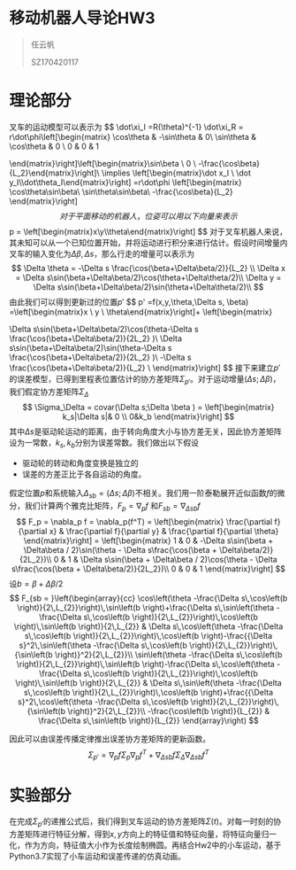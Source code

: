 # 移动机器人导论HW3

> 任云帆
>
> SZ170420117

# 理论部分

叉车的运动模型可以表示为
$$
\dot\xi_I =R(\theta)^{-1} \dot\xi_R = r\dot\phi\left[\begin{matrix}
\cos\theta & -\sin\theta & 0\\
\sin\theta & \cos\theta & 0 \\
0 & 0 & 1

\end{matrix}\right]\left[\begin{matrix}\sin\beta \\ 0 \\ -\frac{\cos\beta}{L_2}\end{matrix}\right]\\
\implies \left[\begin{matrix}\dot x_I \\ \dot y_I\\\dot\theta_I\end{matrix}\right]
=r\dot\phi
\left[\begin{matrix}
\cos\theta\sin\beta\\
\sin\theta\sin\beta\\
-\frac{\cos\beta}{L_2}
\end{matrix}\right]
$$
对于平面移动的机器人，位姿可以用以下向量来表示
$$
p = \left[\begin{matrix}x\\y\\\theta\end{matrix}\right]
$$
对于叉车机器人来说，其未知可以从一个已知位置开始，并将运动进行积分来进行估计。假设时间增量内叉车的输入变化为$\Delta\beta,\Delta s$，那么行走的增量可以表示为
$$
\Delta \theta = -\Delta s \frac{\cos(\beta+\Delta\beta/2)}{L_2} \\
\Delta x = \Delta s\sin(\beta+\Delta\beta/2)\cos(\theta+\Delta\theta/2)\\
\Delta y = \Delta s\sin(\beta+\Delta\beta/2)\sin(\theta+\Delta\theta/2)\\
$$
由此我们可以得到更新过的位置$p'$
$$
p' =f(x,y,\theta,\Delta s, \beta)
=\left[\begin{matrix}x \\ y \\ \theta\end{matrix}\right]+
\left[\begin{matrix}

 \Delta s\sin(\beta+\Delta\beta/2)\cos(\theta-\Delta s \frac{\cos(\beta+\Delta\beta/2)}{2L_2} )\\
\Delta s\sin(\beta+\Delta\beta/2)\sin(\theta-\Delta s \frac{\cos(\beta+\Delta\beta/2)}{2L_2} )\\
-\Delta s \frac{\cos(\beta+\Delta\beta/2)}{L_2} \\
\end{matrix}\right]
$$
接下来建立$p'$的误差模型，已得到里程表位置估计的协方差矩阵$\Sigma_{p'}$。对于运动增量$(\Delta s;\Delta\beta)$，我们假定协方差矩阵$\Sigma_\Delta$
$$
\Sigma_\Delta = covar(\Delta s;\Delta \beta ) = 
\left[\begin{matrix}
k_s|\Delta s|& 0 \\
0&k_b
\end{matrix}\right]
$$
其中$\Delta s$是驱动轮运动的距离，由于转向角度大小与协方差无关，因此协方差矩阵设为一常数，$k_s,k_b$分别为误差常数。我们做出以下假设

* 驱动轮的转动和角度变换是独立的
* 误差的方差正比于各自运动的角度。

假定位置$p$和系统输入$\Delta _{sb} = (\Delta s;\Delta \beta)$不相关。我们用一阶泰勒展开近似函数$f$的微分，我们计算两个雅克比矩阵，$F_p = \nabla_p f$ 和$F_{sb} = \nabla_{\Delta sb}f$
$$
F_p = \nabla_p f = \nabla_p(f^T) = \left[\begin{matrix}
\frac{\partial f}{\partial x} & \frac{\partial f}{\partial y} & \frac{\partial f}{\partial \theta}
\end{matrix}\right]
 = \left[\begin{matrix}
 1 & 0 & -\Delta s\sin(\beta + \Delta\beta / 2)\sin(\theta - \Delta s\frac{\cos(\beta + \Delta\beta/2)}{2L_2})\\
 0 & 1 & \Delta s\sin(\beta + \Delta\beta / 2)\cos(\theta - \Delta s\frac{\cos(\beta + \Delta\beta/2)}{2L_2})\\
 0 & 0 & 1
 \end{matrix}\right]
$$
设$b = \beta + \Delta \beta / 2$
$$
F_{sb = }\left(\begin{array}{cc} 
\cos\left(\theta -\frac{\Delta s\,\cos\left(b \right)}{2\,L_{2}}\right)\,\sin\left(b \right)+\frac{\Delta s\,\sin\left(\theta -\frac{\Delta s\,\cos\left(b \right)}{2\,L_{2}}\right)\,\cos\left(b \right)\,\sin\left(b \right)}{2\,L_{2}} & \Delta s\,\cos\left(\theta -\frac{\Delta s\,\cos\left(b \right)}{2\,L_{2}}\right)\,\cos\left(b \right)-\frac{{\Delta s}^2\,\sin\left(\theta -\frac{\Delta s\,\cos\left(b \right)}{2\,L_{2}}\right)\,{\sin\left(b \right)}^2}{2\,L_{2}}\\ \sin\left(\theta -\frac{\Delta s\,\cos\left(b \right)}{2\,L_{2}}\right)\,\sin\left(b \right)-\frac{\Delta s\,\cos\left(\theta -\frac{\Delta s\,\cos\left(b \right)}{2\,L_{2}}\right)\,\cos\left(b \right)\,\sin\left(b \right)}{2\,L_{2}} & \Delta s\,\sin\left(\theta -\frac{\Delta s\,\cos\left(b \right)}{2\,L_{2}}\right)\,\cos\left(b \right)+\frac{{\Delta s}^2\,\cos\left(\theta -\frac{\Delta s\,\cos\left(b \right)}{2\,L_{2}}\right)\,{\sin\left(b \right)}^2}{2\,L_{2}}\\ -\frac{\cos\left(b \right)}{L_{2}} & \frac{\Delta s\,\sin\left(b \right)}{L_{2}} \end{array}\right)
$$

因此可以由误差传播定律推出误差协方差矩阵的更新函数。
$$
\Sigma_{p'} = \nabla_{p}f\Sigma_p\nabla_pf^T + \nabla_{\Delta sb}f\Sigma_\Delta\nabla_{\Delta s b}f^T
$$

# 实验部分

在完成$\Sigma_{p'}$的递推公式后，我们得到叉车运动的协方差矩阵$\Sigma(t)$。对每一时刻的协方差矩阵进行特征分解，得到$x,y$方向上的特征值和特征向量，将特征向量归一化，作为方向，特征值大小作为长度绘制椭圆。再结合Hw2中的小车运动，基于Python3.7实现了小车运动和误差传递的仿真动画。


